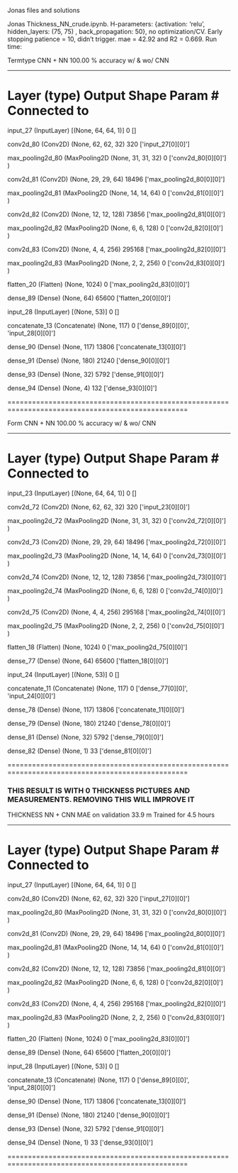 Jonas files and solutions

Jonas Thickness_NN_crude.ipynb. 
H-parameters: {activation: ‘relu’, hidden_layers: (75, 75) , back_propagation: 50}, no optimization/CV.
Early stopping patience = 10, didn’t trigger.
mae = 42.92 and R2 = 0.669.
Run time:

Termtype CNN + NN 100.00 % accuracy w/ & wo/ CNN
__________________________________________________________________________________________________
 Layer (type)                   Output Shape         Param #     Connected to                     
==================================================================================================
 input_27 (InputLayer)          [(None, 64, 64, 1)]  0           []                               
                                                                                                  
 conv2d_80 (Conv2D)             (None, 62, 62, 32)   320         ['input_27[0][0]']               
                                                                                                  
 max_pooling2d_80 (MaxPooling2D  (None, 31, 31, 32)  0           ['conv2d_80[0][0]']              
 )                                                                                                
                                                                                                  
 conv2d_81 (Conv2D)             (None, 29, 29, 64)   18496       ['max_pooling2d_80[0][0]']       
                                                                                                  
 max_pooling2d_81 (MaxPooling2D  (None, 14, 14, 64)  0           ['conv2d_81[0][0]']              
 )                                                                                                
                                                                                                  
 conv2d_82 (Conv2D)             (None, 12, 12, 128)  73856       ['max_pooling2d_81[0][0]']       
                                                                                                  
 max_pooling2d_82 (MaxPooling2D  (None, 6, 6, 128)   0           ['conv2d_82[0][0]']              
 )                                                                                                
                                                                                                  
 conv2d_83 (Conv2D)             (None, 4, 4, 256)    295168      ['max_pooling2d_82[0][0]']       
                                                                                                  
 max_pooling2d_83 (MaxPooling2D  (None, 2, 2, 256)   0           ['conv2d_83[0][0]']              
 )                                                                                                
                                                                                                  
 flatten_20 (Flatten)           (None, 1024)         0           ['max_pooling2d_83[0][0]']       
                                                                                                  
 dense_89 (Dense)               (None, 64)           65600       ['flatten_20[0][0]']             
                                                                                                  
 input_28 (InputLayer)          [(None, 53)]         0           []                               
                                                                                                  
 concatenate_13 (Concatenate)   (None, 117)          0           ['dense_89[0][0]',               
                                                                  'input_28[0][0]']               
                                                                                                  
 dense_90 (Dense)               (None, 117)          13806       ['concatenate_13[0][0]']         
                                                                                                  
 dense_91 (Dense)               (None, 180)          21240       ['dense_90[0][0]']               
                                                                                                  
 dense_93 (Dense)               (None, 32)           5792        ['dense_91[0][0]']               
                                                                                                  
 dense_94 (Dense)               (None, 4)            132         ['dense_93[0][0]']               
                                                                                                  
==================================================================================================

Form CNN + NN 100.00 % accuracy w/ & wo/ CNN
__________________________________________________________________________________________________
 Layer (type)                   Output Shape         Param #     Connected to                     
==================================================================================================
 input_23 (InputLayer)          [(None, 64, 64, 1)]  0           []                               
                                                                                                  
 conv2d_72 (Conv2D)             (None, 62, 62, 32)   320         ['input_23[0][0]']               
                                                                                                  
 max_pooling2d_72 (MaxPooling2D  (None, 31, 31, 32)  0           ['conv2d_72[0][0]']              
 )                                                                                                
                                                                                                  
 conv2d_73 (Conv2D)             (None, 29, 29, 64)   18496       ['max_pooling2d_72[0][0]']       
                                                                                                  
 max_pooling2d_73 (MaxPooling2D  (None, 14, 14, 64)  0           ['conv2d_73[0][0]']              
 )                                                                                                
                                                                                                  
 conv2d_74 (Conv2D)             (None, 12, 12, 128)  73856       ['max_pooling2d_73[0][0]']       
                                                                                                  
 max_pooling2d_74 (MaxPooling2D  (None, 6, 6, 128)   0           ['conv2d_74[0][0]']              
 )                                                                                                
                                                                                                  
 conv2d_75 (Conv2D)             (None, 4, 4, 256)    295168      ['max_pooling2d_74[0][0]']       
                                                                                                  
 max_pooling2d_75 (MaxPooling2D  (None, 2, 2, 256)   0           ['conv2d_75[0][0]']              
 )                                                                                                
                                                                                                  
 flatten_18 (Flatten)           (None, 1024)         0           ['max_pooling2d_75[0][0]']       
                                                                                                  
 dense_77 (Dense)               (None, 64)           65600       ['flatten_18[0][0]']             
                                                                                                  
 input_24 (InputLayer)          [(None, 53)]         0           []                               
                                                                                                  
 concatenate_11 (Concatenate)   (None, 117)          0           ['dense_77[0][0]',               
                                                                  'input_24[0][0]']               
                                                                                                  
 dense_78 (Dense)               (None, 117)          13806       ['concatenate_11[0][0]']         
                                                                                                  
 dense_79 (Dense)               (None, 180)          21240       ['dense_78[0][0]']               
                                                                                                  
 dense_81 (Dense)               (None, 32)           5792        ['dense_79[0][0]']               
                                                                                                  
 dense_82 (Dense)               (None, 1)            33          ['dense_81[0][0]']               
                                                                                                  
==================================================================================================

### THIS RESULT IS WITH 0 THICKNESS PICTURES AND MEASUREMENTS. REMOVING THIS WILL IMPROVE IT
THICKNESS NN + CNN MAE on validation 33.9 m
Trained for 4.5 hours
__________________________________________________________________________________________________
 Layer (type)                   Output Shape         Param #     Connected to                     
==================================================================================================
 input_27 (InputLayer)          [(None, 64, 64, 1)]  0           []                               
                                                                                                  
 conv2d_80 (Conv2D)             (None, 62, 62, 32)   320         ['input_27[0][0]']               
                                                                                                  
 max_pooling2d_80 (MaxPooling2D  (None, 31, 31, 32)  0           ['conv2d_80[0][0]']              
 )                                                                                                
                                                                                                  
 conv2d_81 (Conv2D)             (None, 29, 29, 64)   18496       ['max_pooling2d_80[0][0]']       
                                                                                                  
 max_pooling2d_81 (MaxPooling2D  (None, 14, 14, 64)  0           ['conv2d_81[0][0]']              
 )                                                                                                
                                                                                                  
 conv2d_82 (Conv2D)             (None, 12, 12, 128)  73856       ['max_pooling2d_81[0][0]']       
                                                                                                  
 max_pooling2d_82 (MaxPooling2D  (None, 6, 6, 128)   0           ['conv2d_82[0][0]']              
 )                                                                                                
                                                                                                  
 conv2d_83 (Conv2D)             (None, 4, 4, 256)    295168      ['max_pooling2d_82[0][0]']       
                                                                                                  
 max_pooling2d_83 (MaxPooling2D  (None, 2, 2, 256)   0           ['conv2d_83[0][0]']              
 )                                                                                                
                                                                                                  
 flatten_20 (Flatten)           (None, 1024)         0           ['max_pooling2d_83[0][0]']       
                                                                                                  
 dense_89 (Dense)               (None, 64)           65600       ['flatten_20[0][0]']             
                                                                                                  
 input_28 (InputLayer)          [(None, 53)]         0           []                               
                                                                                                  
 concatenate_13 (Concatenate)   (None, 117)          0           ['dense_89[0][0]',               
                                                                  'input_28[0][0]']               
                                                                                                  
 dense_90 (Dense)               (None, 117)          13806       ['concatenate_13[0][0]']         
                                                                                                  
 dense_91 (Dense)               (None, 180)          21240       ['dense_90[0][0]']               
                                                                                                  
 dense_93 (Dense)               (None, 32)           5792        ['dense_91[0][0]']               
                                                                                                  
 dense_94 (Dense)               (None, 1)            33          ['dense_93[0][0]']               
                                                                                                  
==================================================================================================
